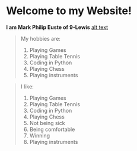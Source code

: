 # Welcome to my Website!
**I am Mark Philip Euste of 9-Lewis**
[alt text]()

> My hobbies are:
> 1. Playing Games
> 2. Playing Table Tennis
> 3. Coding in Python
> 4. Playing Chess
> 5. Playing instruments 

> I like:
> 1. Playing Games
> 2. Playing Table Tennis
> 3. Coding in Python
> 4. Playing Chess
> 5. Not being sick
> 6. Being comfortable
> 7. Winning
> 8. Playing instruments 

